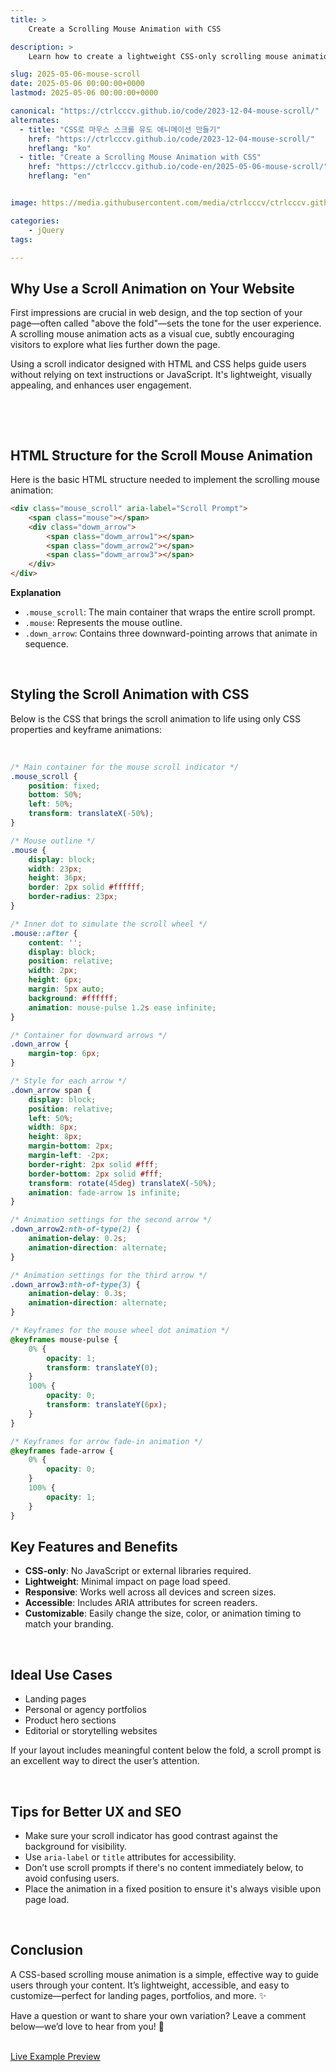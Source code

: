 ```yaml
---
title: >  
    Create a Scrolling Mouse Animation with CSS

description: >  
    Learn how to create a lightweight CSS-only scrolling mouse animation to guide users down your webpage and improve user engagement.

slug: 2025-05-06-mouse-scroll
date: 2025-05-06 00:00:00+0000
lastmod: 2025-05-06 00:00:00+0000

canonical: "https://ctrlcccv.github.io/code/2023-12-04-mouse-scroll/"
alternates:
  - title: "CSS로 마우스 스크롤 유도 애니메이션 만들기"
    href: "https://ctrlcccv.github.io/code/2023-12-04-mouse-scroll/"
    hreflang: "ko"
  - title: "Create a Scrolling Mouse Animation with CSS"
    href: "https://ctrlcccv.github.io/code-en/2025-05-06-mouse-scroll/"
    hreflang: "en"


image: https://media.githubusercontent.com/media/ctrlcccv/ctrlcccv.github.io/master/assets/img/post/2025-05-06-mouse-scroll-en.webp

categories:
    - jQuery
tags:

---
```


## Why Use a Scroll Animation on Your Website

First impressions are crucial in web design, and the top section of your page—often called "above the fold"—sets the tone for the user experience. A scrolling mouse animation acts as a visual cue, subtly encouraging visitors to explore what lies further down the page.

Using a scroll indicator designed with HTML and CSS helps guide users without relying on text instructions or JavaScript. It's lightweight, visually appealing, and enhances user engagement.

<br>

<ins class="adsbygoogle"
     style="display:block; text-align:center;"
     data-ad-layout="in-article"
     data-ad-format="fluid"
     data-ad-client="ca-pub-8535540836842352"
     data-ad-slot="2974559225"></ins>
<script>
     (adsbygoogle = window.adsbygoogle || []).push({});
</script>


<br>

## HTML Structure for the Scroll Mouse Animation

Here is the basic HTML structure needed to implement the scrolling mouse animation:

```html
<div class="mouse_scroll" aria-label="Scroll Prompt">
    <span class="mouse"></span>
    <div class="dowm_arrow">
        <span class="dowm_arrow1"></span>
        <span class="dowm_arrow2"></span>
        <span class="dowm_arrow3"></span>
    </div>
</div>
```

**Explanation**

- `.mouse_scroll`: The main container that wraps the entire scroll prompt.
- `.mouse`: Represents the mouse outline.
- `.down_arrow`: Contains three downward-pointing arrows that animate in sequence.

<br>

## Styling the Scroll Animation with CSS

Below is the CSS that brings the scroll animation to life using only CSS properties and keyframe animations:

<br>

<ins class="adsbygoogle"
     style="display:block; text-align:center;"
     data-ad-layout="in-article"
     data-ad-format="fluid"
     data-ad-client="ca-pub-8535540836842352"
     data-ad-slot="2974559225"></ins>
<script>
     (adsbygoogle = window.adsbygoogle || []).push({});
</script>


```css
/* Main container for the mouse scroll indicator */
.mouse_scroll {
    position: fixed;
    bottom: 50%;
    left: 50%;
    transform: translateX(-50%);
}

/* Mouse outline */
.mouse {
    display: block;
    width: 23px;
    height: 36px;
    border: 2px solid #ffffff;
    border-radius: 23px;
}

/* Inner dot to simulate the scroll wheel */
.mouse::after {
    content: '';
    display: block;
    position: relative;
    width: 2px;
    height: 6px;
    margin: 5px auto;
    background: #ffffff;
    animation: mouse-pulse 1.2s ease infinite;
}

/* Container for downward arrows */
.down_arrow {
    margin-top: 6px;
}

/* Style for each arrow */
.down_arrow span {
    display: block;
    position: relative;
    left: 50%;
    width: 8px;
    height: 8px;
    margin-bottom: 2px;
    margin-left: -2px;
    border-right: 2px solid #fff;
    border-bottom: 2px solid #fff;
    transform: rotate(45deg) translateX(-50%);
    animation: fade-arrow 1s infinite;
}

/* Animation settings for the second arrow */
.down_arrow2:nth-of-type(2) {
    animation-delay: 0.2s;
    animation-direction: alternate;
}

/* Animation settings for the third arrow */
.down_arrow3:nth-of-type(3) {
    animation-delay: 0.3s;
    animation-direction: alternate;
}

/* Keyframes for the mouse wheel dot animation */
@keyframes mouse-pulse {
    0% {
        opacity: 1;
        transform: translateY(0);
    }
    100% {
        opacity: 0;
        transform: translateY(6px);
    }
}

/* Keyframes for arrow fade-in animation */
@keyframes fade-arrow {
    0% {
        opacity: 0;
    }
    100% {
        opacity: 1;
    }
}
```

## Key Features and Benefits

- **CSS-only**: No JavaScript or external libraries required.
- **Lightweight**: Minimal impact on page load speed.
- **Responsive**: Works well across all devices and screen sizes.
- **Accessible**: Includes ARIA attributes for screen readers.
- **Customizable**: Easily change the size, color, or animation timing to match your branding.

<br>

## Ideal Use Cases

- Landing pages
- Personal or agency portfolios
- Product hero sections
- Editorial or storytelling websites

If your layout includes meaningful content below the fold, a scroll prompt is an excellent way to direct the user’s attention.

<br>

## Tips for Better UX and SEO

- Make sure your scroll indicator has good contrast against the background for visibility.
- Use `aria-label` or `title` attributes for accessibility.
- Don’t use scroll prompts if there's no content immediately below, to avoid confusing users.
- Place the animation in a fixed position to ensure it's always visible upon page load.

<br>

## Conclusion

A CSS-based scrolling mouse animation is a simple, effective way to guide users through your content. It’s lightweight, accessible, and easy to customize—perfect for landing pages, portfolios, and more. ✨

Have a question or want to share your own variation? Leave a comment below—we’d love to hear from you! 💬

<br>

<div class="btn_wrap">
    <a target="_blank" href="https://ctrlcccv.github.io/ctrlcccv-demo/2023-12-04-mouse-scroll/">Live Example Preview</a>
</div>



